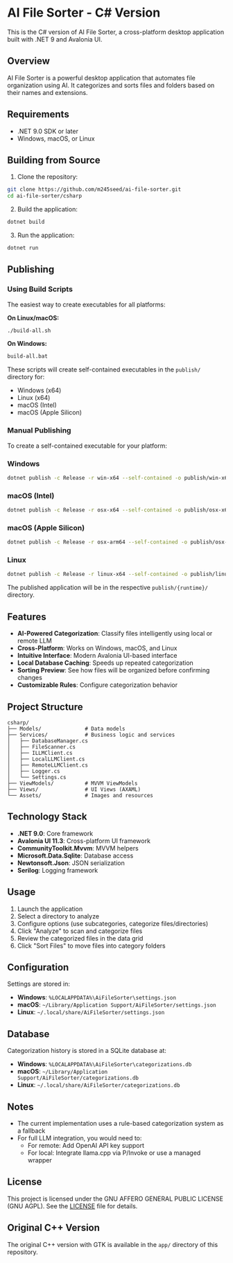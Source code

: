 # AI File Sorter - C# Version

This is the C# version of AI File Sorter, a cross-platform desktop application built with .NET 9 and Avalonia UI.

## Overview

AI File Sorter is a powerful desktop application that automates file organization using AI. It categorizes and sorts files and folders based on their names and extensions.

## Requirements

- .NET 9.0 SDK or later
- Windows, macOS, or Linux

## Building from Source

1. Clone the repository:
```bash
git clone https://github.com/m245seed/ai-file-sorter.git
cd ai-file-sorter/csharp
```

2. Build the application:
```bash
dotnet build
```

3. Run the application:
```bash
dotnet run
```

## Publishing

### Using Build Scripts

The easiest way to create executables for all platforms:

**On Linux/macOS:**
```bash
./build-all.sh
```

**On Windows:**
```cmd
build-all.bat
```

These scripts will create self-contained executables in the `publish/` directory for:
- Windows (x64)
- Linux (x64)
- macOS (Intel)
- macOS (Apple Silicon)

### Manual Publishing

To create a self-contained executable for your platform:

### Windows
```bash
dotnet publish -c Release -r win-x64 --self-contained -o publish/win-x64
```

### macOS (Intel)
```bash
dotnet publish -c Release -r osx-x64 --self-contained -o publish/osx-x64
```

### macOS (Apple Silicon)
```bash
dotnet publish -c Release -r osx-arm64 --self-contained -o publish/osx-arm64
```

### Linux
```bash
dotnet publish -c Release -r linux-x64 --self-contained -o publish/linux-x64
```

The published application will be in the respective `publish/{runtime}/` directory.

## Features

- **AI-Powered Categorization**: Classify files intelligently using local or remote LLM
- **Cross-Platform**: Works on Windows, macOS, and Linux
- **Intuitive Interface**: Modern Avalonia UI-based interface
- **Local Database Caching**: Speeds up repeated categorization
- **Sorting Preview**: See how files will be organized before confirming changes
- **Customizable Rules**: Configure categorization behavior

## Project Structure

```
csharp/
├── Models/              # Data models
├── Services/            # Business logic and services
│   ├── DatabaseManager.cs
│   ├── FileScanner.cs
│   ├── ILLMClient.cs
│   ├── LocalLLMClient.cs
│   ├── RemoteLLMClient.cs
│   ├── Logger.cs
│   └── Settings.cs
├── ViewModels/          # MVVM ViewModels
├── Views/               # UI Views (AXAML)
└── Assets/              # Images and resources
```

## Technology Stack

- **.NET 9.0**: Core framework
- **Avalonia UI 11.3**: Cross-platform UI framework
- **CommunityToolkit.Mvvm**: MVVM helpers
- **Microsoft.Data.Sqlite**: Database access
- **Newtonsoft.Json**: JSON serialization
- **Serilog**: Logging framework

## Usage

1. Launch the application
2. Select a directory to analyze
3. Configure options (use subcategories, categorize files/directories)
4. Click "Analyze" to scan and categorize files
5. Review the categorized files in the data grid
6. Click "Sort Files" to move files into category folders

## Configuration

Settings are stored in:
- **Windows**: `%LOCALAPPDATA%\AiFileSorter\settings.json`
- **macOS**: `~/Library/Application Support/AiFileSorter/settings.json`
- **Linux**: `~/.local/share/AiFileSorter/settings.json`

## Database

Categorization history is stored in a SQLite database at:
- **Windows**: `%LOCALAPPDATA%\AiFileSorter\categorizations.db`
- **macOS**: `~/Library/Application Support/AiFileSorter/categorizations.db`
- **Linux**: `~/.local/share/AiFileSorter/categorizations.db`

## Notes

- The current implementation uses a rule-based categorization system as a fallback
- For full LLM integration, you would need to:
  - For remote: Add OpenAI API key support
  - For local: Integrate llama.cpp via P/Invoke or use a managed wrapper

## License

This project is licensed under the GNU AFFERO GENERAL PUBLIC LICENSE (GNU AGPL). See the [LICENSE](../LICENSE) file for details.

## Original C++ Version

The original C++ version with GTK is available in the `app/` directory of this repository.
